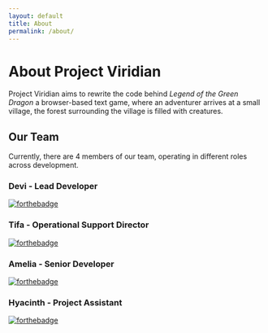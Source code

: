 ```yaml
---
layout: default
title: About
permalink: /about/
---
```


# About Project Viridian

Project Viridian aims to rewrite the code behind *Legend of the Green Dragon* a browser-based text game, where an adventurer arrives at a small village, the forest surrounding the village is filled with creatures. 

## Our Team

Currently, there are 4 members of our team, operating in different roles across development. 

### Devi - Lead Developer

[![forthebadge](https://forthebadge.com/images/badges/contains-cat-gifs.svg)](https://forthebadge.com)

### Tifa - Operational Support Director

[![forthebadge](https://forthebadge.com/images/badges/powered-by-coffee.svg)](https://forthebadge.com)

### Amelia - Senior Developer

[![forthebadge](https://forthebadge.com/images/badges/mom-made-pizza-rolls.svg)](https://forthebadge.com)

### Hyacinth - Project Assistant

[![forthebadge](https://forthebadge.com/images/badges/powered-by-water.svg)](https://forthebadge.com)
